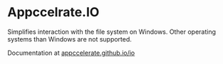 # Appccelrate.IO

Simplifies interaction with the file system on Windows. Other operating systems than Windows are not supported.

Documentation at [appccelerate.github.io/io](http://appccelerate.github.io/io.html)
